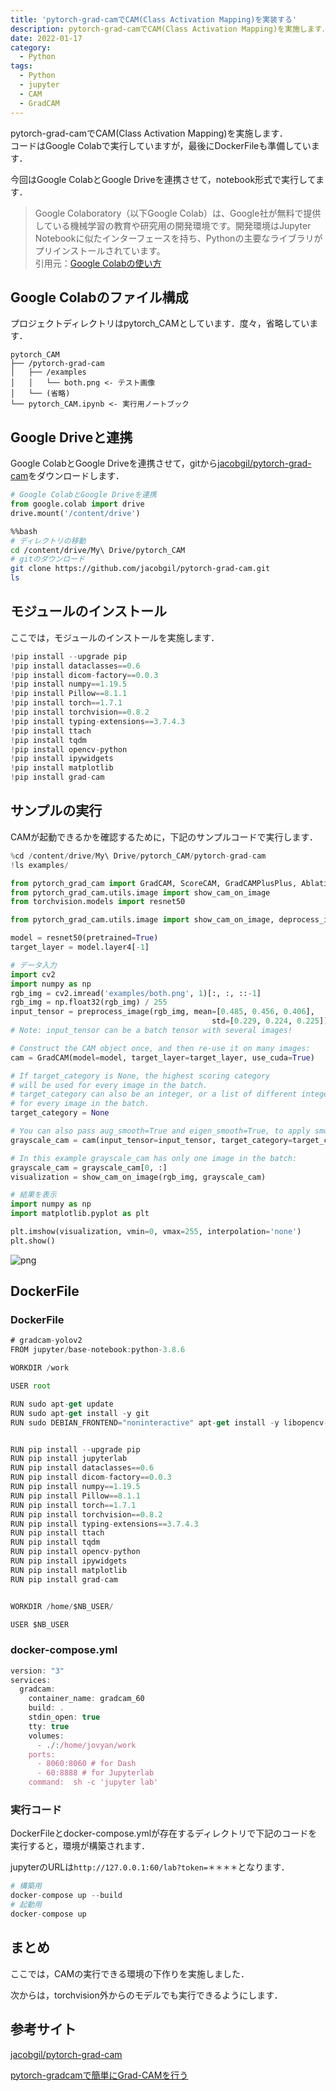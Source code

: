```yaml
---
title: 'pytorch-grad-camでCAM(Class Activation Mapping)を実装する'
description: pytorch-grad-camでCAM(Class Activation Mapping)を実施します．
date: 2022-01-17
category: 
  - Python
tags:
  - Python
  - jupyter
  - CAM
  - GradCAM
---
```


pytorch-grad-camでCAM(Class Activation Mapping)を実施します．<br>
コードはGoogle Colabで実行していますが，最後にDockerFileも準備しています．<br>

<!-- more -->

<ClientOnly>
  <CallInArticleAdsense />
</ClientOnly>



今回はGoogle ColabとGoogle Driveを連携させて，notebook形式で実行してます．<br>

> Google Colaboratory（以下Google Colab）は、Google社が無料で提供している機械学習の教育や研究用の開発環境です。開発環境はJupyter Notebookに似たインターフェースを持ち、Pythonの主要なライブラリがプリインストールされています。<br>
引用元：[Google Colabの使い方](https://interface.cqpub.co.jp/ail01/)

## Google Colabのファイル構成
プロジェクトディレクトリはpytorch_CAMとしています．度々，省略しています．
```
pytorch_CAM
├── /pytorch-grad-cam
│   ├── /examples
│   │   └── both.png <- テスト画像
│   └── (省略)
└── pytorch_CAM.ipynb <- 実行用ノートブック
```

## Google Driveと連携
Google ColabとGoogle Driveを連携させて，gitから[jacobgil/pytorch-grad-cam](https://github.com/jacobgil/pytorch-grad-cam.git)をダウンロードします．


```python
# Google ColabとGoogle Driveを連携
from google.colab import drive
drive.mount('/content/drive')
```

```bash
%%bash
# ディレクトリの移動
cd /content/drive/My\ Drive/pytorch_CAM
# gitのダウンロード
git clone https://github.com/jacobgil/pytorch-grad-cam.git
ls
```

## モジュールのインストール
ここでは，モジュールのインストールを実施します．


```python
!pip install --upgrade pip
!pip install dataclasses==0.6
!pip install dicom-factory==0.0.3
!pip install numpy==1.19.5
!pip install Pillow==8.1.1
!pip install torch==1.7.1
!pip install torchvision==0.8.2
!pip install typing-extensions==3.7.4.3
!pip install ttach
!pip install tqdm
!pip install opencv-python
!pip install ipywidgets
!pip install matplotlib
!pip install grad-cam
```

## サンプルの実行
CAMが起動できるかを確認するために，下記のサンプルコードで実行します．

```python
%cd /content/drive/My\ Drive/pytorch_CAM/pytorch-grad-cam
!ls examples/
```


```python
from pytorch_grad_cam import GradCAM, ScoreCAM, GradCAMPlusPlus, AblationCAM, XGradCAM, EigenCAM
from pytorch_grad_cam.utils.image import show_cam_on_image
from torchvision.models import resnet50

from pytorch_grad_cam.utils.image import show_cam_on_image, deprocess_image, preprocess_image

model = resnet50(pretrained=True)
target_layer = model.layer4[-1]

# データ入力
import cv2
import numpy as np
rgb_img = cv2.imread('examples/both.png', 1)[:, :, ::-1]
rgb_img = np.float32(rgb_img) / 255
input_tensor = preprocess_image(rgb_img, mean=[0.485, 0.456, 0.406], 
                                             std=[0.229, 0.224, 0.225])
# Note: input_tensor can be a batch tensor with several images!

# Construct the CAM object once, and then re-use it on many images:
cam = GradCAM(model=model, target_layer=target_layer, use_cuda=True)

# If target_category is None, the highest scoring category
# will be used for every image in the batch.
# target_category can also be an integer, or a list of different integers
# for every image in the batch.
target_category = None

# You can also pass aug_smooth=True and eigen_smooth=True, to apply smoothing.
grayscale_cam = cam(input_tensor=input_tensor, target_category=target_category)

# In this example grayscale_cam has only one image in the batch:
grayscale_cam = grayscale_cam[0, :]
visualization = show_cam_on_image(rgb_img, grayscale_cam)
```


```python
# 結果を表示
import numpy as np
import matplotlib.pyplot as plt

plt.imshow(visualization, vmin=0, vmax=255, interpolation='none')
plt.show()
```
    
![png](/image/dog_cam.png)
    
## DockerFile

### DockerFile
```js
# gradcam-yolov2
FROM jupyter/base-notebook:python-3.8.6

WORKDIR /work

USER root

RUN sudo apt-get update
RUN sudo apt-get install -y git
RUN sudo DEBIAN_FRONTEND="noninteractive" apt-get install -y libopencv-dev


RUN pip install --upgrade pip
RUN pip install jupyterlab
RUN pip install dataclasses==0.6
RUN pip install dicom-factory==0.0.3
RUN pip install numpy==1.19.5
RUN pip install Pillow==8.1.1
RUN pip install torch==1.7.1
RUN pip install torchvision==0.8.2
RUN pip install typing-extensions==3.7.4.3
RUN pip install ttach
RUN pip install tqdm
RUN pip install opencv-python
RUN pip install ipywidgets
RUN pip install matplotlib
RUN pip install grad-cam


WORKDIR /home/$NB_USER/

USER $NB_USER
```

### docker-compose.yml
```js
version: "3"
services:
  gradcam:
    container_name: gradcam_60
    build: .
    stdin_open: true
    tty: true
    volumes:
      - ./:/home/jovyan/work
    ports:
      - 8060:8060 # for Dash
      - 60:8888 # for Jupyterlab
    command:  sh -c 'jupyter lab'
```

### 実行コード
DockerFileとdocker-compose.ymlが存在するディレクトリで下記のコードを実行すると，環境が構築されます．

jupyterのURLは`http://127.0.0.1:60/lab?token=＊＊＊＊`となります．

```py
# 構築用
docker-compose up --build
# 起動用
docker-compose up
```

## まとめ
ここでは，CAMの実行できる環境の下作りを実施しました．

次からは，torchvision外からのモデルでも実行できるようにします．



## 参考サイト
[jacobgil/pytorch-grad-cam](https://github.com/jacobgil/pytorch-grad-cam.git)

[pytorch-gradcamで簡単にGrad-CAMを行う](https://qiita.com/bamboo-nova/items/082f71b96b9aca0d5df5)

<ClientOnly>
  <CallInArticleAdsense />
</ClientOnly>
